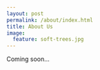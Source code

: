 ```yaml
---
layout: post
permalink: /about/index.html
title: About Us
image:
  feature: soft-trees.jpg
---
```


Coming soon...
